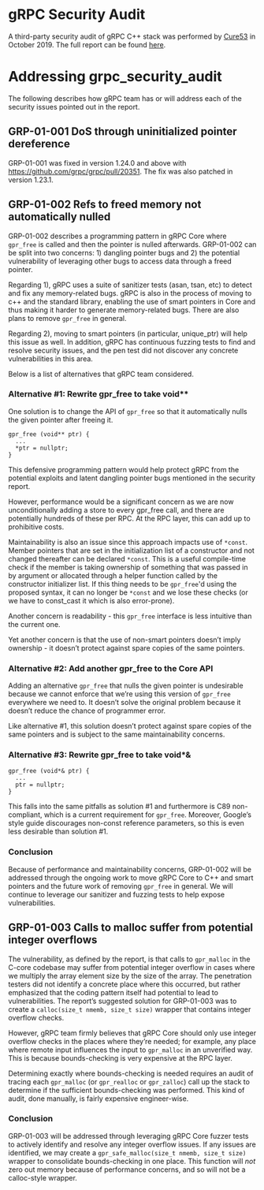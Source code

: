 # gRPC Security Audit

A third-party security audit of gRPC C++ stack was performed by [Cure53](https://cure53.de) in October 2019. The full report can be found [here](https://github.com/grpc/grpc/tree/master/doc/grpc_security_audit.pdf).

# Addressing grpc_security_audit

The following describes how gRPC team has or will address each of the security issues pointed out in the report.

## GRP-01-001 DoS through uninitialized pointer dereference

GRP-01-001 was fixed in version 1.24.0 and above with https://github.com/grpc/grpc/pull/20351. The fix was also patched in version 1.23.1.

## GRP-01-002 Refs to freed memory not automatically nulled
GRP-01-002 describes a programming pattern in gRPC Core where `gpr_free` is called and then the pointer is nulled afterwards. GRP-01-002 can be split into two concerns: 1) dangling pointer bugs and 2) the potential vulnerability of leveraging other bugs to access data through a freed pointer.

Regarding 1), gRPC uses a suite of sanitizer tests (asan, tsan, etc) to detect and fix any memory-related bugs. gRPC is also in the process of moving to c++ and the standard library, enabling the use of smart pointers in Core and thus making it harder to generate memory-related bugs. There are also plans to remove `gpr_free` in general.

Regarding 2), moving to smart pointers (in particular, unique_ptr) will help this issue as well. In addition, gRPC has continuous fuzzing tests to find and resolve security issues, and the pen test did not discover any concrete vulnerabilities in this area.

Below is a list of alternatives that gRPC team considered.


### Alternative #1: Rewrite gpr_free to take void\*\*
One solution is to change the API of `gpr_free` so that it automatically nulls the given pointer after freeing it.

```
gpr_free (void** ptr) {
  ...
  *ptr = nullptr;
}
```

This defensive programming pattern would help protect gRPC from the potential exploits and latent dangling pointer bugs mentioned in the security report.

However, performance would be a significant concern as we are now unconditionally adding a store to every gpr_free call, and there are potentially hundreds of these per RPC. At the RPC layer, this can add up to prohibitive costs.

Maintainability is also an issue since this approach impacts use of `*const`. Member pointers that are set in the initialization list of a constructor and not changed thereafter can be declared `*const`. This is a useful compile-time check if the member is taking ownership of something that was passed in by argument or allocated through a helper function called by the constructor initializer list. If this thing needs to be `gpr_free`'d using the proposed syntax, it can no longer be `*const` and we lose these checks (or we have to const_cast it which is also error-prone).

Another concern is readability - this `gpr_free` interface is less intuitive than the current one.

Yet another concern is that the use of non-smart pointers doesn’t imply ownership - it doesn’t protect against spare copies of the same pointers.

### Alternative #2: Add another gpr_free to the Core API
Adding an alternative `gpr_free` that nulls the given pointer is undesirable because we cannot enforce that we’re using this version of `gpr_free` everywhere we need to. It doesn’t solve the original problem because it doesn’t reduce the chance of programmer error.

Like alternative #1, this solution doesn’t protect against spare copies of the same pointers and is subject to the same maintainability concerns.

### Alternative #3: Rewrite gpr_free to take void\*&
```
gpr_free (void*& ptr) {
  ...
  ptr = nullptr;
}
```
This falls into the same pitfalls as solution #1 and furthermore is C89 non-compliant, which is a current requirement for `gpr_free`. Moreover, Google’s style guide discourages non-const reference parameters, so this is even less desirable than solution #1.


### Conclusion
Because of performance and maintainability concerns, GRP-01-002 will be addressed through the ongoing work to move gRPC Core to C++ and smart pointers and the future work of removing `gpr_free` in general. We will continue to leverage our sanitizer and fuzzing tests to help expose vulnerabilities.

## GRP-01-003 Calls to malloc suffer from potential integer overflows
The vulnerability, as defined by the report, is that calls to `gpr_malloc` in the C-core codebase may suffer from potential integer overflow in cases where we multiply the array element size by the size of the array. The penetration testers did not identify a concrete place where this occurred, but rather emphasized that the coding pattern itself had potential to lead to vulnerabilities. The report’s suggested solution for GRP-01-003 was to create a `calloc(size_t nmemb, size_t size)` wrapper that contains integer overflow checks.

However, gRPC team firmly believes that gRPC Core should only use integer overflow checks in the places where they’re needed; for example, any place where remote input influences the input to `gpr_malloc` in an unverified way. This is because bounds-checking is very expensive at the RPC layer.

Determining exactly where bounds-checking is needed requires an audit of tracing each `gpr_malloc` (or `gpr_realloc` or `gpr_zalloc`) call up the stack to determine if the sufficient bounds-checking was performed. This kind of audit, done manually, is fairly expensive engineer-wise.

### Conclusion
GRP-01-003 will be addressed through leveraging gRPC Core fuzzer tests to actively identify and resolve any integer overflow issues. If any issues are identified, we may create a `gpr_safe_malloc(size_t nmemb, size_t size)` wrapper to consolidate bounds-checking in one place. This function will *not* zero out memory because of performance concerns, and so will not be a calloc-style wrapper.

